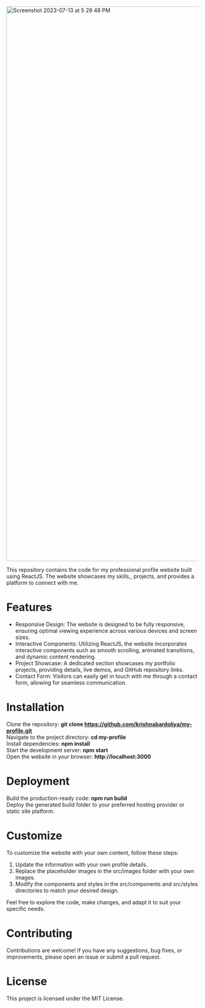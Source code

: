 <img width="1455" alt="Screenshot 2023-07-13 at 5 29 48 PM" src="https://github.com/krishnabardoliya/my-profile/assets/35481724/7e58b9bd-f7e6-413a-9420-dc95d10a7a57">

This repository contains the code for my professional profile website built using ReactJS. The website showcases my skills,, projects, and provides a platform to connect with me.
# Features
- Responsive Design: The website is designed to be fully responsive, ensuring optimal viewing experience across various devices and screen sizes.
- Interactive Components: Utilizing ReactJS, the website incorporates interactive components such as smooth scrolling, animated transitions, and dynamic content rendering.
- Project Showcase: A dedicated section showcases my portfolio projects, providing details, live demos, and GitHub repository links.
- Contact Form: Visitors can easily get in touch with me through a contact form, allowing for seamless communication.

# Installation

Clone the repository: **git clone https://github.com/krishnabardoliya/my-profile.git** \
Navigate to the project directory: **cd my-profile** \
Install dependencies: **npm install** \
Start the development server: **npm start** \
Open the website in your browser: **http://localhost:3000**

# Deployment

Build the production-ready code: **npm run build** \
Deploy the generated build folder to your preferred hosting provider or static site platform. 

# Customize

To customize the website with your own content, follow these steps:
1. Update the information with your own profile details.
2. Replace the placeholder images in the src/images folder with your own images.
3. Modify the components and styles in the src/components and src/styles directories to match your desired design.

Feel free to explore the code, make changes, and adapt it to suit your specific needs.

# Contributing
Contributions are welcome! If you have any suggestions, bug fixes, or improvements, please open an issue or submit a pull request.

# License
This project is licensed under the MIT License.
